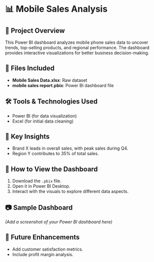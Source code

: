 # 📊 Mobile Sales Analysis

## 📄 Project Overview  
This Power BI dashboard analyzes mobile phone sales data to uncover trends, top-selling products, and regional performance. The dashboard provides interactive visualizations for better business decision-making.  

## 📁 Files Included  
- **Mobile Sales Data.xlsx**: Raw dataset  
- **mobile sales report.pbix**: Power BI dashboard file  

## 🛠️ Tools & Technologies Used  
- Power BI (for data visualization)  
- Excel (for initial data cleaning)  

## 🚀 Key Insights  
- Brand X leads in overall sales, with peak sales during Q4.  
- Region Y contributes to 35% of total sales.  

## 📝 How to View the Dashboard  
1. Download the `.pbix` file.  
2. Open it in Power BI Desktop.  
3. Interact with the visuals to explore different data aspects.  

## 📷 Sample Dashboard  
*(Add a screenshot of your Power BI dashboard here)*  

## 📝 Future Enhancements  
- Add customer satisfaction metrics.  
- Include profit margin analysis.  
